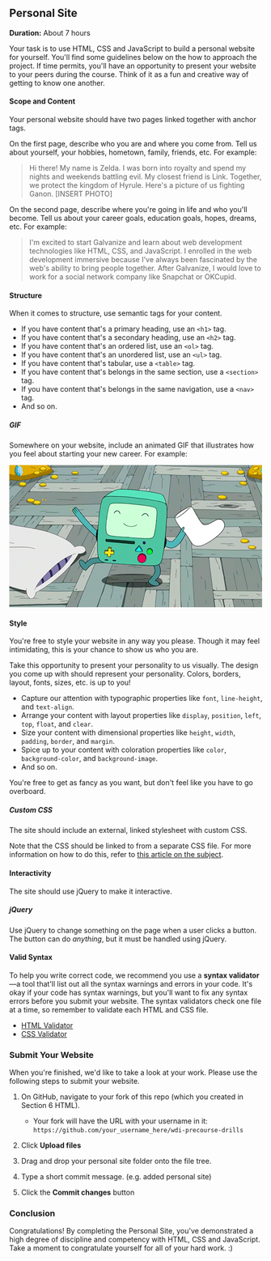 ## Personal Site

**Duration:** About 7 hours

Your task is to use HTML, CSS and JavaScript to build a personal website for yourself. You'll find some guidelines below on the how to approach the project. If time permits, you'll have an opportunity to present your website to your peers during the course. Think of it as a fun and creative way of getting to know one another.

#### Scope and Content

Your personal website should have two pages linked together with anchor tags.

On the first page, describe who you are and where you come from. Tell us about yourself, your hobbies, hometown, family, friends, etc. For example:

> Hi there! My name is Zelda. I was born into royalty and spend my nights and weekends battling evil. My closest friend is Link. Together, we protect the kingdom of Hyrule. Here's a picture of us fighting Ganon. [INSERT PHOTO]

On the second page, describe where you're going in life and who you'll become. Tell us about your career goals, education goals, hopes, dreams, etc. For example:

> I'm excited to start Galvanize and learn about web development technologies like HTML, CSS, and JavaScript. I enrolled in the web development immersive because I've always been fascinated by the web's ability to bring people together. After Galvanize, I would love to work for a social network company like Snapchat or OKCupid.

#### Structure

When it comes to structure, use semantic tags for your content.

- If you have content that's a primary heading, use an `<h1>` tag.
- If you have content that's a secondary heading, use an `<h2>` tag.
- If you have content that's an ordered list, use an `<ol>` tag.
- If you have content that's an unordered list, use an `<ul>` tag.
- If you have content that's tabular, use a `<table>` tag.
- If you have content that's belongs in the same section, use a `<section>` tag.
- If you have content that's belongs in the same navigation, use a `<nav>` tag.
- And so on.

##### GIF
Somewhere on your website, include an animated GIF that illustrates how you feel about starting your new career. For example:

![](images/bmo.gif)

#### Style

You're free to style your website in any way you please. Though it may feel intimidating, this is your chance to show us who you are.

Take this opportunity to present your personality to us visually. The design you come up with should represent your personality. Colors, borders, layout, fonts, sizes, etc. is up to you!

- Capture our attention with typographic properties like `font`, `line-height`, and `text-align`.
- Arrange your content with layout properties like `display`, `position`, `left`, `top`, `float`, and `clear`.
- Size your content with dimensional properties like `height`, `width`, `padding`, `border`, and `margin`.
- Spice up to your content with coloration properties like `color`, `background-color`, and `background-image`.
- And so on.

You're free to get as fancy as you want, but don't feel like you have to go overboard.

##### Custom CSS
The site should include an external, linked stylesheet with custom CSS.

Note that the CSS should be linked to from a separate CSS file. For more information on how to do this, refer to [this article on the subject](http://matthewjamestaylor.com/blog/adding-css-to-html-with-link-embed-inline-and-import).

#### Interactivity

The site should use jQuery to make it interactive.

##### jQuery

Use jQuery to change something on the page when a user clicks a button. The button can do _anything_, but it must be handled using jQuery.

#### Valid Syntax

To help you write correct code, we recommend you use a **syntax validator**—a tool that'll list out all the syntax warnings and errors in your code. It's okay if your code has syntax warnings, but you'll want to fix any syntax errors before you submit your website. The syntax validators check one file at a time, so remember to validate each HTML and CSS file.

- [HTML Validator](https://validator.w3.org/#validate_by_upload)
- [CSS Validator](https://jigsaw.w3.org/css-validator/#validate_by_upload)

### Submit Your Website

When you're finished, we'd like to take a look at your work. Please use the following steps to submit your website.

1. On GitHub, navigate to your fork of this repo (which you created in Section 6 HTML).
	* Your fork will have the URL with your username in it:
	`https://github.com/your_username_here/wdi-precourse-drills`

1. Click **Upload files**

1. Drag and drop your personal site folder onto the file tree.

1. Type a short commit message. (e.g. added personal site)

1. Click the **Commit changes** button

### Conclusion

Congratulations! By completing the Personal Site, you've demonstrated a high degree of discipline and competency with HTML, CSS and JavaScript. Take a moment to congratulate yourself for all of your hard work. :)
